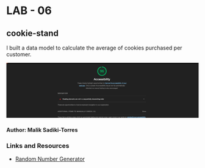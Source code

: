 # LAB - 06


## cookie-stand

I built a data model to calculate the average of cookies purchased per customer.



![Lighthouse](lighthouse.png)

#### Author: Malik Sadiki-Torres


### Links and Resources

* [Random Number Generator](https://developer.mozilla.org/en-US/docs/Web/JavaScript/Reference/Global_Objects/Math/random)

